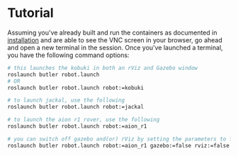 # Tutorial
Assuming you've already built and run the containers as documented in [installation](Installation.md) and are able to see the VNC screen in your browser, go ahead and open a new terminal in the session.
Once you've launched a terminal, you have the following command options:

```bash
# this launches the kobuki in both an rViz and Gazebo window
roslaunch butler robot.launch
# OR
roslaunch butler robot.launch robot:=kobuki

# to launch jackal, use the following
roslaunch butler robot.launch robot:=jackal

# to launch the aion r1 rover, use the following
roslaunch butler robot.launch robot:=aion_r1

# you can switch off gazebo and(or) rViz by setting the parameters to false
roslaunch butler robot.launch robot:=aion_r1 gazebo:=false rviz:=false
```